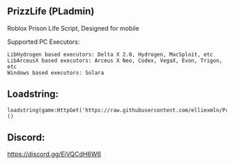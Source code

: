 ## PrizzLife (PLadmin)
Roblox Prison Life Script, Designed for mobile

Supported PC Executors:
```
LibHydrogen based executors: Delta X 2.0, Hydrogen, MacSploit, etc
LibArceusX based executors: Arceus X Neo, Codex, VegaX, Evon, Trigon, etc
Windows based executors: Solara
```

## Loadstring:
```
loadstring(game:HttpGet('https://raw.githubusercontent.com/elliexmln/PrizzLife/main/pladmin.lua'))()
```

## Discord:
https://discord.gg/EjVQCdH6W6
